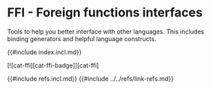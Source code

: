 # FFI - Foreign functions interfaces

Tools to help you better interface with other languages. This includes binding generators and helpful language constructs.

{{#include index.incl.md}}

[![cat-ffi][cat-ffi-badge]][cat-ffi]

{{#include refs.incl.md}}
{{#include ../../refs/link-refs.md}}
